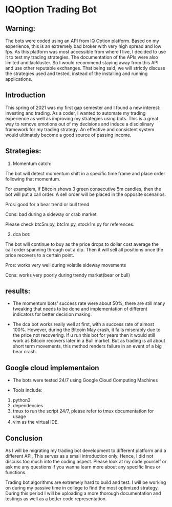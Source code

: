 # IQOption Trading Bot 

## Warning: 

  The bots were coded using an API from IQ Option platform. Based on my experience, this is an extremely bad broker with very high spread and low fps. As this platform was most accessible from where I live, I decided to use it to test my trading strategies. The documentation of the APIs were also limited and lackluster. So I would recommend staying away from this API and use other reputable exchanges. That being said, we will strictly discuss the strategies used and tested, instead of the installing and running applications.  

## Introduction 

This spring of 2021 was my first gap semester and I found a new interest: investing and trading. As a coder, I wanted to automate my trading experience as well as improving my strategies using bots. This is a great way to remove emotions out of my decisions and induce a disciplinary framework for my trading strategy. An effective and consistent system would ultimately become a good source of passing income. 

## Strategies: 

1. Momentum catch: 

  The bot will detect momentum shift in a specific time frame and place order following that momentum. 
  
  For examplem, if Bitcoin shows 3 green consecutive 5m candles, then the bot will put a call order. A sell order will be placed in the opposite scenarios. 
  
  Pros: good for a bear trend or bull trend 
  
  Cons: bad during a sideway or crab market 
  
  Please check btc5m.py, btc1m.py, stock1m.py for references.


2. dca bot: 

  The bot will continue to buy as the price drops to dollar cost average the call order spanning through out a dip. Then it will sell all positions once the price recovers to a certain point.
  
  Pros: works very well during volatile sideway movements 
  
  Cons: works very poorly during trendy market(bear or bull) 
  

## results: 

- The momentum bots' success rate were about 50%, there are still many tweaking that needs to be done and implementation of different indicators for better decision making. 

- The dca bot works really well at first, with a success rate of almost 100%. However, during the Bitcoin May crash, it fails miserably due to the price not recovering. If u run this bot for years then it would still work as Bitcoin recovers later in a Bull market. But as trading is all about short term movements, this method renders failure in an event of a big bear crash. 

## Google cloud implementaion 

- The bots were tested 24/7 using Google Cloud Computing Machines 

- Tools include: 

1. python3 
2. dependencies
3. tmux to run the script 24/7, please refer to tmux documentation for usage 
4. vim as the virtual IDE. 


## Conclusion 

As I will be migrating my trading bot development to different platform and a different API, This serves as a small introduction only. Hence, I did not discuss too much into the coding aspect. Please look at my code yourself or ask me any questions if you wanna learn more about any specific lines or functions. 

Trading bot algorithms are extremely hard to build and test. I will be working on during my passive time in college to find the most optimized strategy. During this period I will be uploading a more thorough documentation and testings as well as a better code representation. 
